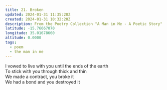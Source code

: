```yaml
---
title: 21. Broken
updated: 2024-01-31 11:35:28Z
created: 2024-01-31 10:32:20Z
description: From the Poetry Collection "A Man in Me - A Poetic Story" by Maxwell Kapezi Jr.
latitude: -15.76667070
longitude: 35.01678660
altitude: 0.0000
tags:
  - poem
  - the man in me
---
```


I vowed to live with you until the ends of the earth  
To stick with you through thick and thin  
We made a contract, you broke it  
We had a bond and you destroyed it

